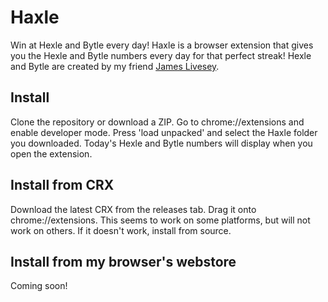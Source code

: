 # Haxle
Win at Hexle and Bytle every day!
Haxle is a browser extension that gives you the Hexle and Bytle numbers every day for that perfect streak! Hexle and Bytle are created by my friend [James Livesey](https://github.com/James-Livesey).
## Install
Clone the repository or download a ZIP.
Go to chrome://extensions and enable developer mode.
Press 'load unpacked' and select the Haxle folder you downloaded.
Today's Hexle and Bytle numbers will display when you open the extension.
## Install from CRX
Download the latest CRX from the releases tab. Drag it onto chrome://extensions. This seems to work on some platforms, but will not work on others. If it doesn't work, install from source.
## Install from my browser's webstore
Coming soon!

